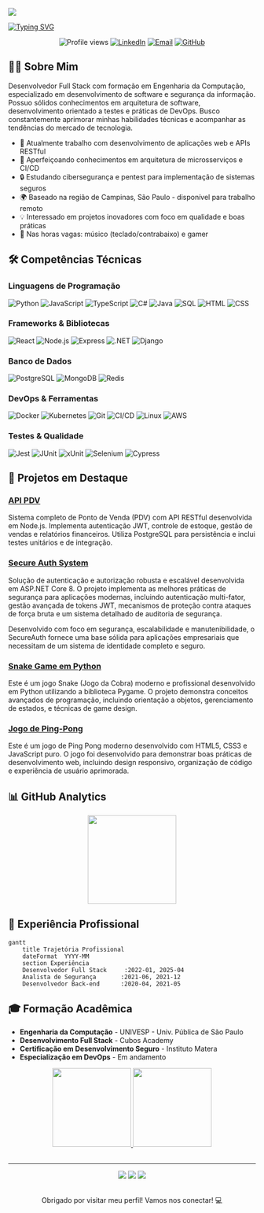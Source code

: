 [![](profile.gif)](https://www.linkedin.com/in/marcopezzote)

[![Typing SVG](https://readme-typing-svg.demolab.com?font=Fira+Code&size=34&pause=1000&color=247FA7&random=false&width=435&lines=Ol%C3%A1!+Sou+o+Marco%2C;dev+full+stack+e;formando+em;Eng.+da+Computa%C3%A7%C3%A3o)](https://git.io/typing-svg)

<div align="center">

![Profile views](https://komarev.com/ghpvc/?username=marcopezzote&color=blue)
[![LinkedIn](https://img.shields.io/badge/-LinkedIn-0077B5?style=flat&logo=linkedin&logoColor=white)](https://www.linkedin.com/in/marcopezzote)
[![Email](https://img.shields.io/badge/-Email-D14836?style=flat&logo=gmail&logoColor=white)](mailto:pezzote@gmail.com)
[![GitHub](https://img.shields.io/badge/-GitHub-181717?style=flat&logo=github)](https://github.com/marcopezzote)

</div>

## 👨‍💻 Sobre Mim

Desenvolvedor Full Stack com formação em Engenharia da Computação, especializado em desenvolvimento de software e segurança da informação. Possuo sólidos conhecimentos em arquitetura de software, desenvolvimento orientado a testes e práticas de DevOps. Busco constantemente aprimorar minhas habilidades técnicas e acompanhar as tendências do mercado de tecnologia.

- 🔭 Atualmente trabalho com desenvolvimento de aplicações web e APIs RESTful
- 🌱 Aperfeiçoando conhecimentos em arquitetura de microsserviços e CI/CD
- 🔒 Estudando cibersegurança e pentest para implementação de sistemas seguros
- 🌍 Baseado na região de Campinas, São Paulo - disponível para trabalho remoto
- 💡 Interessado em projetos inovadores com foco em qualidade e boas práticas
- 🎹 Nas horas vagas: músico (teclado/contrabaixo) e gamer

## 🛠️ Competências Técnicas

### Linguagens de Programação

![Python](https://img.shields.io/badge/-Python-000?&logo=Python)
![JavaScript](https://img.shields.io/badge/-JavaScript-000?&logo=JavaScript)
![TypeScript](https://img.shields.io/badge/-TypeScript-000?&logo=TypeScript)
![C#](https://img.shields.io/badge/-CSharp-000?&logo=csharp&logoColor=239120)
![Java](https://img.shields.io/badge/-Java-000?&logo=Java&logoColor=007396)
![SQL](https://img.shields.io/badge/-SQL-000?&logo=MySQL)
![HTML](https://img.shields.io/badge/-HTML-000?&logo=HTML5)
![CSS](https://img.shields.io/badge/-CSS-000?&logo=CSS3)

### Frameworks & Bibliotecas

![React](https://img.shields.io/badge/-React-000?&logo=React)
![Node.js](https://img.shields.io/badge/-Node.js-000?&logo=node.js)
![Express](https://img.shields.io/badge/-Express-000?&logo=express)
![.NET](https://img.shields.io/badge/-.NET-000?&logo=dotnet&logoColor=512BD4)
![Django](https://img.shields.io/badge/-Django-000?&logo=Django&logoColor=092E20)

### Banco de Dados

![PostgreSQL](https://img.shields.io/badge/-PostgreSQL-000?&logo=postgresql)
![MongoDB](https://img.shields.io/badge/-MongoDB-000?&logo=mongodb)
![Redis](https://img.shields.io/badge/-Redis-000?&logo=redis)

### DevOps & Ferramentas

![Docker](https://img.shields.io/badge/-Docker-000?&logo=Docker)
![Kubernetes](https://img.shields.io/badge/-Kubernetes-000?&logo=kubernetes)
![Git](https://img.shields.io/badge/-Git-000?&logo=Git)
![CI/CD](https://img.shields.io/badge/-CI/CD-000?&logo=github-actions)
![Linux](https://img.shields.io/badge/-Linux-000?&logo=Linux)
![AWS](https://img.shields.io/badge/-AWS-000?&logo=amazon-aws)

### Testes & Qualidade

![Jest](https://img.shields.io/badge/-Jest-000?&logo=jest&logoColor=C21325)
![JUnit](https://img.shields.io/badge/-JUnit-000?&logo=java)
![xUnit](https://img.shields.io/badge/-xUnit-000?&logo=dotnet)
![Selenium](https://img.shields.io/badge/-Selenium-000?&logo=selenium)
![Cypress](https://img.shields.io/badge/-Cypress-000?&logo=cypress)
## 🚀 Projetos em Destaque

### [API PDV](https://github.com/marcopezzote/api-pdv-port)
Sistema completo de Ponto de Venda (PDV) com API RESTful desenvolvida em Node.js. Implementa autenticação JWT, controle de estoque, gestão de vendas e relatórios financeiros. Utiliza PostgreSQL para persistência e inclui testes unitários e de integração.
<!-- 
### [Task Management API](https://github.com/marcopezzote/task-management-api)
API RESTful para gerenciamento de tarefas com funcionalidades específicas para auxiliar pessoas com TDAH. Desenvolvida com Node.js, Express e MongoDB, implementando autenticação JWT e testes unitários automatizados.
-->
### [Secure Auth System](https://github.com/marcopezzote/secure-auth)
Solução de autenticação e autorização robusta e escalável desenvolvida em ASP.NET Core 8. O projeto implementa as melhores práticas de segurança para aplicações modernas, incluindo autenticação multi-fator, gestão avançada de tokens JWT, mecanismos de proteção contra ataques de força bruta e um sistema detalhado de auditoria de segurança.

Desenvolvido com foco em segurança, escalabilidade e manutenibilidade, o SecureAuth fornece uma base sólida para aplicações empresariais que necessitam de um sistema de identidade completo e seguro.

### [Snake Game em Python](https://github.com/marcopezzote/snake-game)
Este é um jogo Snake (Jogo da Cobra) moderno e profissional desenvolvido em Python utilizando a biblioteca Pygame. O projeto demonstra conceitos avançados de programação, incluindo orientação a objetos, gerenciamento de estados, e técnicas de game design.

### [Jogo de Ping-Pong](https://github.com/marcopezzote/ping-pong-html)
Este é um jogo de Ping Pong moderno desenvolvido com HTML5, CSS3 e JavaScript puro. O jogo foi desenvolvido para demonstrar boas práticas de desenvolvimento web, incluindo design responsivo, organização de código e experiência de usuário aprimorada.
<!-- 
### [DevOps Automation Toolkit](https://github.com/marcopezzote/devops-toolkit)
Conjunto de ferramentas para automação de processos de CI/CD, monitoramento e configuração de infraestrutura como código. Utiliza Docker, Kubernetes e scripts em Python para orquestração de ambientes.
-->


## 📊 GitHub Analytics

<div align="center">
  <img height="180em" src="https://github-readme-streak-stats.herokuapp.com/?user=marcopezzote&theme=dark" />
</div>


## 💼 Experiência Profissional

```mermaid
gantt
    title Trajetória Profissional
    dateFormat  YYYY-MM
    section Experiência
    Desenvolvedor Full Stack     :2022-01, 2025-04
    Analista de Segurança       :2021-06, 2021-12
    Desenvolvedor Back-end      :2020-04, 2021-05
```

## 🎓 Formação Acadêmica

- **Engenharia da Computação** - UNIVESP - Univ. Pública de São Paulo
- **Desenvolvimento Full Stack** - Cubos Academy
- **Certificação em Desenvolvimento Seguro** - Instituto Matera
- **Especialização em DevOps** - Em andamento

<div align="center">
  <a href="https://github.com/marcopezzote">
    <img height="160em" src="https://github-readme-stats.vercel.app/api?username=marcopezzote&show_icons=true&include_all_commits=true&count_private=true&theme=dark&hide_border=true&bg_color=0D1117&text_color=ffffff&icon_color=00ff00" />
    <img height="160em" src="https://github-readme-stats.vercel.app/api/top-langs/?username=marcopezzote&layout=compact&langs_count=8&hide=html&theme=dark&hide_border=true&bg_color=0D1117&text_color=ffffff" />
  </a>
</div>

<br>

---

<div align="center">
  <img src="https://img.shields.io/badge/Code%20Quality-A+-31C754?style=for-the-badge" />
  <img src="https://img.shields.io/badge/Clean%20Code-Advocate-007ACC?style=for-the-badge" />
  <img src="https://img.shields.io/badge/TDD-Practitioner-E34F26?style=for-the-badge" />
</div>

<br>

<p align="center">Obrigado por visitar meu perfil! Vamos nos conectar! 💻</p>


